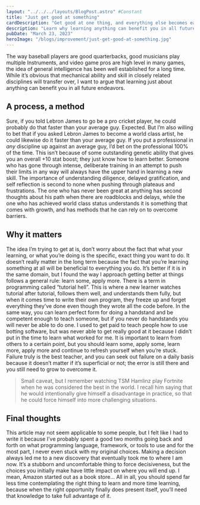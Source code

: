 ```yaml
---
layout: "../../../layouts/BlogPost.astro" #Constant
title: "Just get good at something"
cardDescription: "Get good at one thing, and everything else becomes easier"
description: "Learn why learning anything can benefit you in all future endeavors, and how the process of learning can improve your overall thinking and problem-solving abilities. Discover the importance of diligence, delayed gratification, and self-reflection when pushing through plateaus and frustrations, and how failure can be the best teacher. This blog post argues that it's not the specific thing you learn, but rather the act of learning itself that can have a positive impact on your life."
pubDate: "March 23, 2023"
heroImage: "/blogs/improvement/just-get-good-at-something.jpg"
---
```

The way baseball players are good quarterbacks, good musicians play multiple Instruments, and video game pros are high level in many games, the idea of general intelligence has been well established for a long time. While it’s obvious that mechanical ability and skill in closely related disciplines will transfer over, I want to argue that learning just about anything can benefit you in all future endeavors.

## A process, a method

Sure, if you told Lebron James to go be a pro cricket player, he could probably do that faster than your average guy. Expected. But I’m also willing to bet that if you asked Lebron James to become a world class artist, he could likewise do it faster than your average guy. If you put a professional in *any* discipline up against an average guy, I’d bet on the professional 100% of the time. This isn’t because of some outstanding genetic ability that gives you an overall +10 stat boost; they just know how to learn better. Someone who has gone through intense, deliberate training in an attempt to push their limits in any way will always have the upper hand in learning a new skill. The importance of understanding diligence, delayed gratification, and self reflection is second to none when pushing through plateaus and frustrations. The one who has never been great at anything has  second thoughts about his path when there are roadblocks and delays, while the one who has achieved world class status understands it is something that comes with growth, and has methods that he can rely on to overcome barriers.

## Why it matters

The idea I’m trying to get at is, don’t worry about the fact that what your learning, or what you’re doing is the specific, exact thing you want to do. It doesn’t really matter in the long term because the fact that you’re learning something at all will be beneficial to everything you do. It’s better if it is in the same domain, but I found the way I approach getting better at things follows a general rule: learn some, apply more. There is a term in programming called “tutorial hell”. This is where a new learner watches tutorial after tutorial, follows them well, and understands them fully, but when it comes time to write their own program, they freeze up and forget everything they’ve done even though they wrote all the code before. In the same way, you can learn perfect form for doing a handstand and be competent enough to teach someone, but if you never do handstands you will never be able to do one. I used to get paid to teach people how to use botting software, but was never able to get really good at it because I didn’t put in the time to learn what worked for me. It is important to learn from others to a certain point, but you should learn some, apply some, learn more, apply more and continue to refresh yourself when you’re stuck. Failure truly is the best teacher, and you can seek out failure on a daily basis because it doesn’t matter if it’s superficial or not; the error is still there and you still need to grow to overcome it. 

> Small caveat, but I remember watching TSM Hamlinz play Fortnite when he was considered the best in the world. I recall him saying that he would intentionally give himself a disadvantage in practice, so that he could force himself into more challenging situations.
>

## Final thoughts

This article may not seem applicable to some people, but I felt like I had to write it because I’ve probably spent a good two months going back and forth on what programming language, framework, or tools to use and for the most part, I never even stuck with my original choices. Making a decision always led me to a new discovery that eventually took me to where I am now. It’s a stubborn and uncomfortable thing to force decisiveness, but the choices you initially make have little impact on where you will end up. I mean, Amazon started out as a book store… All in all, you should spend far less time contemplating the right thing to learn and more time learning, because when the right opportunity finally does present itself, you’ll need that knowledge to take full advantage of it.

